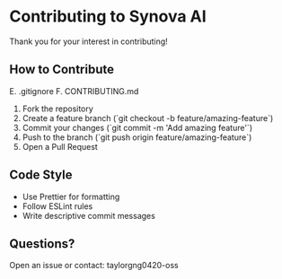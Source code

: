 # Contributing to Synova AI
Thank you for your interest in contributing!
## How to Contribute
E. .gitignore
F. CONTRIBUTING.md
1. Fork the repository
2. Create a feature branch (\`git checkout -b feature/amazing-feature\`)
3. Commit your changes (\`git commit -m 'Add amazing feature'\`)
4. Push to the branch (\`git push origin feature/amazing-feature\`)
5. Open a Pull Request
## Code Style
- Use Prettier for formatting
- Follow ESLint rules
- Write descriptive commit messages
## Questions?
Open an issue or contact: taylorgng0420-oss
